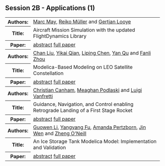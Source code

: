 ## Session 2B - Applications (1)
<table>
<tr><th>Authors:</th>
<td>
<a href="/proceedings/authors/MarcMay">Marc May</a>, <a href="/proceedings/authors/ReikoMuller">Reiko Müller</a> and <a href="/proceedings/authors/GertjanLooye">Gertjan Looye</a></td>
</tr>
<tr><th>Title:</th>
<td>Aircraft Mission Simulation with the updated FlightDynamics Library</td>
</tr>
<tr><th>Paper:</th>
<td><a href="/abstracts/abstract_2B_1">abstract</a> <a href="/proceedings/papers/Modelica2021session2B_paper1.pdf">full paper</a></td>
</tr>
<tr><th>Authors:</th>
<td>
<a href="/proceedings/authors/ChanLiu">Chan Liu</a>, <a href="/proceedings/authors/YikaiQian">Yikai Qian</a>, <a href="/proceedings/authors/LipingChen">Liping Chen</a>, <a href="/proceedings/authors/YanQu">Yan Qu</a> and <a href="/proceedings/authors/FanliZhou">Fanli Zhou</a></td>
</tr>
<tr><th>Title:</th>
<td>Modelica-Based Modeling on LEO Satellite Constellation</td>
</tr>
<tr><th>Paper:</th>
<td><a href="/abstracts/abstract_2B_2">abstract</a> <a href="/proceedings/papers/Modelica2021session2B_paper2.pdf">full paper</a></td>
</tr>
<tr><th>Authors:</th>
<td>
<a href="/proceedings/authors/ChristianCanham">Christian Canham</a>, <a href="/proceedings/authors/MeaghanPodlaski">Meaghan Podlaski</a> and <a href="/proceedings/authors/LuigiVanfretti">Luigi Vanfretti</a></td>
</tr>
<tr><th>Title:</th>
<td>Guidance, Navigation, and Control enabling Retrograde Landing of a First Stage Rocket</td>
</tr>
<tr><th>Paper:</th>
<td><a href="/abstracts/abstract_2B_3">abstract</a> <a href="/proceedings/papers/Modelica2021session2B_paper3.pdf">full paper</a></td>
</tr>
<tr><th>Authors:</th>
<td>
<a href="/proceedings/authors/GuowenLi">Guowen Li</a>, <a href="/proceedings/authors/YangyangFu">Yangyang Fu</a>, <a href="/proceedings/authors/AmandaPertzborn">Amanda Pertzborn</a>, <a href="/proceedings/authors/JinWen">Jin Wen</a> and <a href="/proceedings/authors/ZhengO'Neill">Zheng O'Neill</a></td>
</tr>
<tr><th>Title:</th>
<td>An Ice Storage Tank Modelica Model: Implementation and Validation</td>
</tr>
<tr><th>Paper:</th>
<td><a href="/abstracts/abstract_2B_4">abstract</a> <a href="/proceedings/papers/Modelica2021session2B_paper4.pdf">full paper</a></td>
</tr>
</table>

<br />
